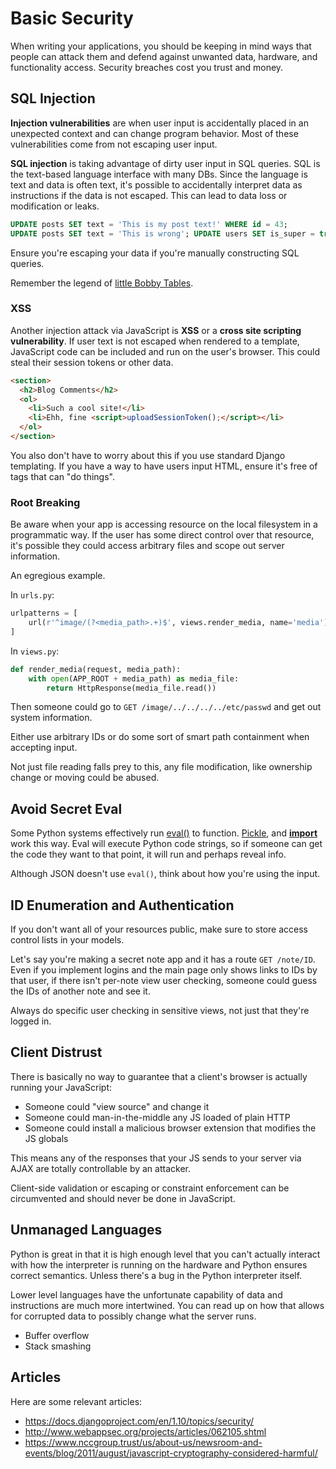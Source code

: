# Basic Security

When writing your applications, you should be keeping in mind ways that people can attack them and defend against unwanted data, hardware, and functionality access.
Security breaches cost you trust and money.

## SQL Injection

**Injection vulnerabilities** are when user input is accidentally placed in an unexpected context and can change program behavior.
Most of these vulnerabilities come from not escaping user input.

**SQL injection** is taking advantage of dirty user input in SQL queries.
SQL is the text-based language interface with many DBs.
Since the language is text and data is often text, it's possible to accidentally interpret data as instructions if the data is not escaped.
This can lead to data loss or modification or leaks.

```sql
UPDATE posts SET text = 'This is my post text!' WHERE id = 43;
UPDATE posts SET text = 'This is wrong'; UPDATE users SET is_super = true WHERE id = 99; --' WHERE id = 43;
```

Ensure you're escaping your data if you're manually constructing SQL queries.

Remember the legend of [little Bobby Tables](https://www.xkcd.com/327/).

### XSS

Another injection attack via JavaScript is **XSS** or a **cross site scripting vulnerability**.
If user text is not escaped when rendered to a template, JavaScript code can be included and run on the user's browser.
This could steal their session tokens or other data.

```html
<section>
  <h2>Blog Comments</h2>
  <ol>
    <li>Such a cool site!</li>
    <li>Ehh, fine <script>uploadSessionToken();</script></li>
  </ol>
</section>
```

You also don't have to worry about this if you use standard Django templating.
If you have a way to have users input HTML, ensure it's free of tags that can "do things".

### Root Breaking

Be aware when your app is accessing resource on the local filesystem in a programmatic way.
If the user has some direct control over that resource, it's possible they could access arbitrary files and scope out server information.

An egregious example.

In `urls.py`:

```py
urlpatterns = [
    url(r'^image/(?<media_path>.+)$', views.render_media, name='media'),
]
```

In `views.py`:

```py
def render_media(request, media_path):
    with open(APP_ROOT + media_path) as media_file:
        return HttpResponse(media_file.read())
```

Then someone could go to `GET /image/../../../../etc/passwd` and get out system information.

Either use arbitrary IDs or do some sort of smart path containment when accepting input.

Not just file reading falls prey to this, any file modification, like ownership change or moving could be abused.

## Avoid Secret Eval

Some Python systems effectively run [eval()](https://docs.python.org/3.5/library/functions.html#eval) to function.
[Pickle](https://docs.python.org/3.5/library/pickle.html), and [__import__](https://docs.python.org/3.5/library/functions.html#__import__) work this way.
Eval will execute Python code strings, so if someone can get the code they want to that point, it will run and perhaps reveal info.

Although JSON doesn't use `eval()`, think about how you're using the input.

## ID Enumeration and Authentication

If you don't want all of your resources public, make sure to store access control lists in your models.

Let's say you're making a secret note app and it has a route `GET /note/ID`.
Even if you implement logins and the main page only shows links to IDs by that user, if there isn't per-note view user checking, someone could guess the IDs of another note and see it.

Always do specific user checking in sensitive views, not just that they're logged in.

## Client Distrust

There is basically no way to guarantee that a client's browser is actually running your JavaScript:

* Someone could "view source" and change it
* Someone could man-in-the-middle any JS loaded of plain HTTP
* Someone could install a malicious browser extension that modifies the JS globals

This means any of the responses that your JS sends to your server via AJAX are totally controllable by an attacker.

Client-side validation or escaping or constraint enforcement can be circumvented and should never be done in JavaScript.

## Unmanaged Languages

Python is great in that it is high enough level that you can't actually interact with how the interpreter is running on the hardware and Python ensures correct semantics.
Unless there's a bug in the Python interpreter itself.

Lower level languages have the unfortunate capability of data and instructions are much more intertwined.
You can read up on how that allows for corrupted data to possibly change what the server runs.

* Buffer overflow
* Stack smashing

## Articles

Here are some relevant articles:

* https://docs.djangoproject.com/en/1.10/topics/security/
* http://www.webappsec.org/projects/articles/062105.shtml
* https://www.nccgroup.trust/us/about-us/newsroom-and-events/blog/2011/august/javascript-cryptography-considered-harmful/
